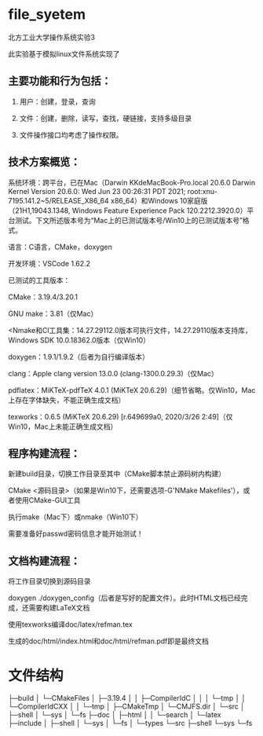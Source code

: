 # file_syetem

北方工业大学操作系统实验3

  

此实验基于模拟linux文件系统实现了

## 主要功能和行为包括：

1.	用户：创建，登录，查询

2. 文件：创建，删除，读写，查找，硬链接，支持多级目录

3. 文件操作接口均考虑了操作权限。


## 技术方案概览：

系统环境：跨平台，已在Mac（Darwin KKdeMacBook-Pro.local 20.6.0 Darwin Kernel Version 20.6.0: Wed Jun 23 00:26:31 PDT 2021; root:xnu-7195.141.2~5/RELEASE_X86_64 x86_64）和Windows 10家庭版（21H1,19043.1348, Windows Feature Experience Pack 120.2212.3920.0）平台测试。下文所述版本号为“Mac上的已测试版本号/Win10上的已测试版本号”格式。

语言：C语言，CMake，doxygen

开发环境：VSCode 1.62.2

已测试的工具版本：

CMake：3.19.4/3.20.1

GNU make：3.81（仅Mac）

<Nmake和Cl工具集：14.27.29112.0版本可执行文件，14.27.29110版本支持库，Windows SDK 10.0.18362.0版本（仅Win10）

doxygen：1.9.1/1.9.2（后者为自行编译版本）

clang：Apple clang version 13.0.0 (clang-1300.0.29.3)（仅Mac）

pdflatex：MiKTeX-pdfTeX 4.0.1 (MiKTeX 20.6.29)（细节省略。仅Win10，Mac上存在字体缺失，不能正确生成文档）

texworks：0.6.5 (MiKTeX 20.6.29) [r.649699a0, 2020/3/26 2:49]（仅Win10，Mac上未能正确生成文档）

## 程序构建流程：

新建build目录，切换工作目录至其中（CMake脚本禁止源码树内构建）

CMake <源码目录>（如果是Win10下，还需要选项-G'NMake Makefiles'），或者使用CMake-GUI工具

执行make（Mac下）或nmake（Win10下）

需要准备好passwd密码信息才能开始测试！

## 文档构建流程：

将工作目录切换到源码目录

doxygen ./doxygen_config（后者是写好的配置文件）。此时HTML文档已经完成，还需要构建LaTeX文档

使用texworks编译doc/latex/refman.tex

生成的doc/html/index.html和doc/html/refman.pdf即是最终文档

# 文件结构
├─build
│  └─CMakeFiles
│      ├─3.19.4
│      │  ├─CompilerIdC
│      │  │  └─tmp
│      │  └─CompilerIdCXX
│      │      └─tmp
│      ├─CMakeTmp
│      └─CMJFS.dir
│          └─src
│              ├─shell
│              └─sys
│                  └─fs
├─doc
│  ├─html
│  │  └─search
│  └─latex
├─include
│  ├─shell
│  └─sys
│      └─fs
│          └─types
└─src
    ├─shell
    └─sys
        └─fs